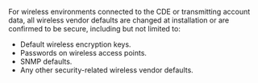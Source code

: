 For wireless environments connected to the CDE or transmitting account data, all wireless vendor defaults are changed at installation or are confirmed to be secure, including but not limited to:

- Default wireless encryption keys.
- Passwords on wireless access points.
- SNMP defaults.
- Any other security-related wireless vendor defaults.